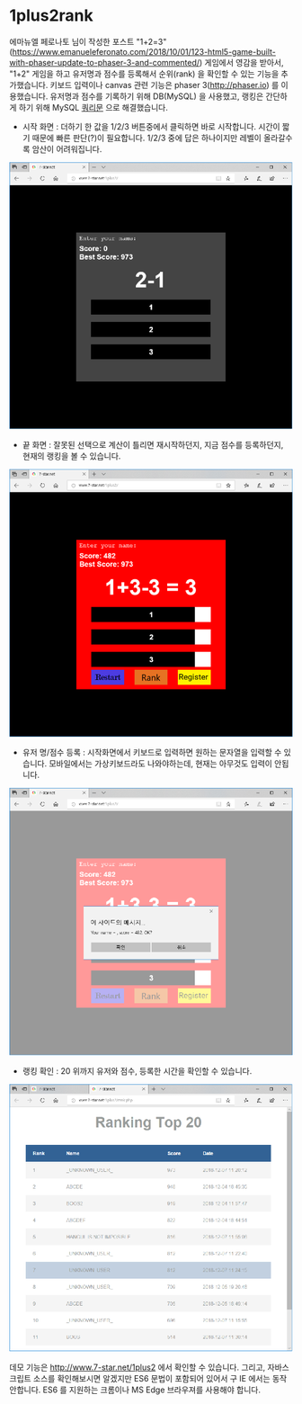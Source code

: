 # 1plus2rank
에마뉴엘 페로나토 님이 작성한 포스트 "1+2=3"(https://www.emanueleferonato.com/2018/10/01/123-html5-game-built-with-phaser-update-to-phaser-3-and-commented/) 게임에서 영감을 받아서, "1+2" 게임을 하고 유저명과 점수를 등록해서 순위(rank) 을 확인할 수 있는 기능을 추가했습니다. 키보드 입력이나 canvas 관련 기능은 phaser 3(http://phaser.io) 를 이용했습니다. 유저명과 점수를 기록하기 위해 DB(MySQL) 을 사용했고, 랭킹은 간단하게 하기 위해 MySQL [쿼리문](doc/score.sql) 으로 해결했습니다.

* 시작 화면
: 더하기 한 값을 1/2/3 버튼중에서 클릭하면 바로 시작합니다. 시간이 짧기 때문에 빠른 판단(?)이 필요합니다. 1/2/3 중에 답은 하나이지만 레벨이 올라갈수록 암산이 어려워집니다.

![시작](doc/1plus2_start.png)

* 끝 화면
: 잘못된 선택으로 계산이 틀리면 재시작하던지, 지금 점수를 등록하던지, 현재의 랭킹을 볼 수 있습니다.

![끝](doc/1plus2_end.png)

* 유저 명/점수 등록
: 시작화면에서 키보드로 입력하면 원하는 문자열을 입력할 수 있습니다. 모바일에서는 가상키보드라도 나와야하는데, 현재는 아무것도 입력이 안됩니다.

![등록](doc/1plus2_register.png)

* 랭킹 확인
: 20 위까지 유저와 점수, 등록한 시간을 확인할 수 있습니다.

![랭킹](doc/1plus2_ranking.png)

데모 기능은 http://www.7-star.net/1plus2 에서 확인할 수 있습니다. 그리고, 자바스크립트 소스를 확인해보시면 알겠지만 ES6 문법이 포함되어 있어서 구 IE 에서는 동작안합니다. ES6 를 지원하는 크롬이나 MS Edge 브라우져를 사용해야 합니다.
